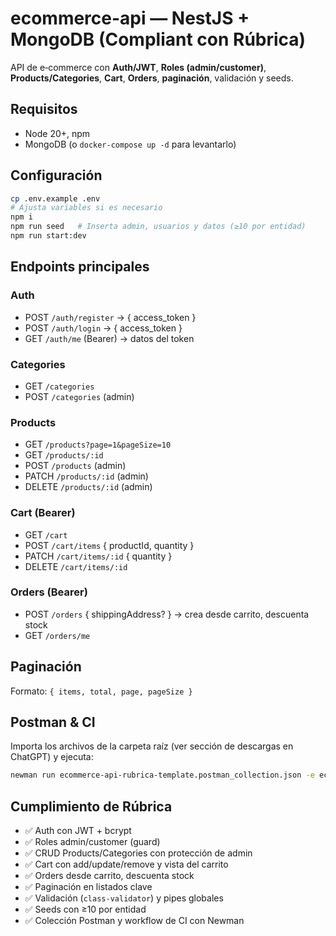 
# ecommerce-api — NestJS + MongoDB (Compliant con Rúbrica)

API de e‑commerce con **Auth/JWT**, **Roles (admin/customer)**, **Products/Categories**, **Cart**, **Orders**, **paginación**, validación y seeds.

## Requisitos
- Node 20+, npm
- MongoDB (o `docker-compose up -d` para levantarlo)

## Configuración
```bash
cp .env.example .env
# Ajusta variables si es necesario
npm i
npm run seed   # Inserta admin, usuarios y datos (≥10 por entidad)
npm run start:dev
```

## Endpoints principales

### Auth
- POST `/auth/register` → { access_token }
- POST `/auth/login` → { access_token }
- GET `/auth/me` (Bearer) → datos del token

### Categories
- GET `/categories`
- POST `/categories` (admin)

### Products
- GET `/products?page=1&pageSize=10`
- GET `/products/:id`
- POST `/products` (admin)
- PATCH `/products/:id` (admin)
- DELETE `/products/:id` (admin)

### Cart (Bearer)
- GET `/cart`
- POST `/cart/items` { productId, quantity }
- PATCH `/cart/items/:id` { quantity }
- DELETE `/cart/items/:id`

### Orders (Bearer)
- POST `/orders` { shippingAddress? }  → crea desde carrito, descuenta stock
- GET `/orders/me`

## Paginación
Formato: `{ items, total, page, pageSize }`

## Postman & CI
Importa los archivos de la carpeta raíz (ver sección de descargas en ChatGPT) y ejecuta:
```bash
newman run ecommerce-api-rubrica-template.postman_collection.json -e ecommerce-api-local.postman_environment.json
```

## Cumplimiento de Rúbrica
- ✅ Auth con JWT + bcrypt
- ✅ Roles admin/customer (guard)
- ✅ CRUD Products/Categories con protección de admin
- ✅ Cart con add/update/remove y vista del carrito
- ✅ Orders desde carrito, descuenta stock
- ✅ Paginación en listados clave
- ✅ Validación (`class-validator`) y pipes globales
- ✅ Seeds con ≥10 por entidad
- ✅ Colección Postman y workflow de CI con Newman
